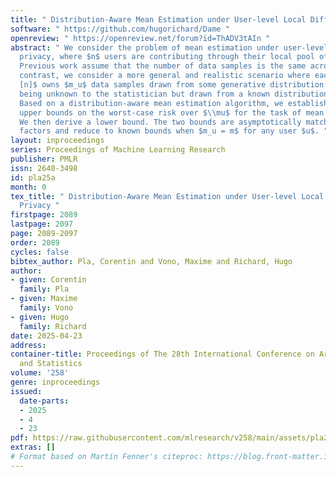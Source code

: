 ```yaml
---
title: " Distribution-Aware Mean Estimation under User-level Local Differential Privacy "
software: " https://github.com/hugorichard/Dame "
openreview: " https://openreview.net/forum?id=ThADV3tAIn "
abstract: " We consider the problem of mean estimation under user-level local differential
  privacy, where $n$ users are contributing through their local pool of data samples.
  Previous work assume that the number of data samples is the same across users. In
  contrast, we consider a more general and realistic scenario where each user $u \\in
  [n]$ owns $m_u$ data samples drawn from some generative distribution $\\mu$; $m_u$
  being unknown to the statistician but drawn from a known distribution $M$ over $\\mathbb{N}$.
  Based on a distribution-aware mean estimation algorithm, we establish an $M$-dependent
  upper bounds on the worst-case risk over $\\mu$ for the task of mean estimation.
  We then derive a lower bound. The two bounds are asymptotically matching up to logarithmic
  factors and reduce to known bounds when $m_u = m$ for any user $u$. "
layout: inproceedings
series: Proceedings of Machine Learning Research
publisher: PMLR
issn: 2640-3498
id: pla25a
month: 0
tex_title: " Distribution-Aware Mean Estimation under User-level Local Differential
  Privacy "
firstpage: 2089
lastpage: 2097
page: 2089-2097
order: 2089
cycles: false
bibtex_author: Pla, Corentin and Vono, Maxime and Richard, Hugo
author:
- given: Corentin
  family: Pla
- given: Maxime
  family: Vono
- given: Hugo
  family: Richard
date: 2025-04-23
address:
container-title: Proceedings of The 28th International Conference on Artificial Intelligence
  and Statistics
volume: '258'
genre: inproceedings
issued:
  date-parts:
  - 2025
  - 4
  - 23
pdf: https://raw.githubusercontent.com/mlresearch/v258/main/assets/pla25a/pla25a.pdf
extras: []
# Format based on Martin Fenner's citeproc: https://blog.front-matter.io/posts/citeproc-yaml-for-bibliographies/
---
```

